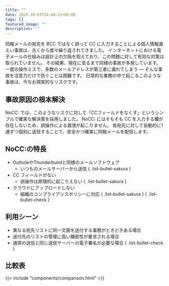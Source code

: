 ```yaml
---
title: ""
date: 2025-10-03T14:49:11+09:00
tags: []
featured_image: ""
description: ""
---
```


同報メールの宛先を BCC ではなく誤って CC に入力することによる個人情報漏えい事故は、古くから度々繰り返されてきました。
インターネットにおける電子メールの仕組みは設計上の欠陥を抱えており、この問題に対して有効な対策は取られていません。
その結果、現在に至るまで同様の事故が多発しています。
一度の操作ミスで、多数のメールアドレスが第三者に漏れてしまう — そんな事故を注意力だけで防ぐことは困難です。
日常的な業務の中で起こるこのような事故は、今なお現実的なリスクです。

## 事故原因の根本解決

NoCC: では、このようなリスクに対して「CCフィールドをなくす」というシンプルで確実な解決策を採用しました。
NoCC: にはそもそも CC を入力する欄が存在しないため、誤操作による漏洩が起こりません。
各宛先に対して自動的に1通ずつ個別に送信することで、安全かつ確実に同報メールを配信します。

## NoCC:の特長

- OutlookやThunderbuirdと同様のメールソフトウェア
  - いつものメールサーバーから送信
  { .list-bullet-sakura }
- CC フィールドがない
  - 誤操作は原理的に起こりえない
  { .list-bullet-sakura }
- クラウドにアップロードしない
  - 組織のコンプライアンスポリシーに対応
  { .list-bullet-sakura }
{ .list-bullet-check }

## 利用シーン

- 異なる宛先リストに同一文面を送付する事務がときどきある場合
- 送付先のリストの管理に高い機密性が要求される場合
- 通常の送信と同じ送信サーバーの電子署名が必要な場合
{ .list-bullet-check }

## 比較表

{{< include "components/comparison.html" >}}
